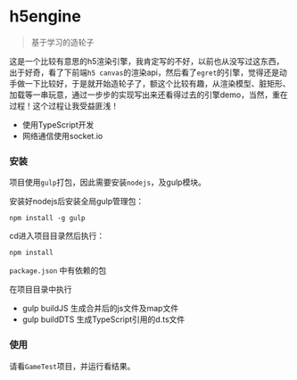 # h5engine

> 基于学习的造轮子

这是一个比较有意思的h5渲染引擎，我肯定写的不好，以前也从没写过这东西，出于好奇，看了下前端`h5 canvas`的渲染api，然后看了`egret`的引擎，觉得还是动手做一下比较好，于是就开始造轮子了，额这个比较有趣，从渲染模型、脏矩形、加载等一串玩意，通过一步步的实现写出来还看得过去的引擎demo，当然，重在过程！这个过程让我受益匪浅！

- 使用TypeScript开发
- 网络通信使用socket.io

### 安装

项目使用`gulp`打包，因此需要安装`nodejs`，及gulp模块。

安装好nodejs后安装全局gulp管理包：

	npm install -g gulp

cd进入项目目录然后执行：

	npm install

`package.json` 中有依赖的包

在项目目录中执行 

- gulp buildJS 生成合并后的js文件及map文件
- gulp buildDTS 生成TypeScript引用的d.ts文件

### 使用

请看`GameTest`项目，并运行看结果。